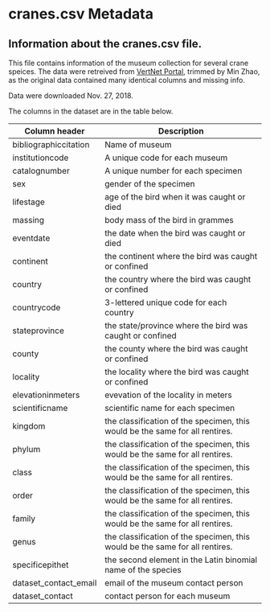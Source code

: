 # cranes.csv Metadata
## Information about the cranes.csv file.

This file contains information of the museum collection for several crane speices.
The data were retreived from [VertNet Portal](http://portal.vertnet.org/search), trimmed by Min Zhao, as the original data contained many identical columns and missing info.


Data were downloaded Nov. 27, 2018.


The columns in the dataset are in the table below.

Column header | Description
--------------|------------
bibliographiccitation | Name of museum
institutioncode | A unique code for each museum
catalognumber | A unique number for each specimen
sex | gender of the specimen
lifestage | age of the bird when it was caught or died
massing | body mass of the bird in grammes
eventdate | the date when the bird was caught or died
continent | the continent where the bird was caught or confined
country | the country where the bird was caught or confined
countrycode | 3-lettered unique code for each country
stateprovince | the state/province where the bird was caught or confined
county | the county where the bird was caught or confined
locality | the locality where the bird was caught or confined
elevationinmeters | evevation of the locality in meters
scientificname | scientific name for each specimen
kingdom | the classification of the specimen, this would be the same for all rentires.
phylum | the classification of the specimen, this would be the same for all rentires.
class | the classification of the specimen, this would be the same for all rentires.
order | the classification of the specimen, this would be the same for all rentires.
family | the classification of the specimen, this would be the same for all rentires.
genus | the classification of the specimen, this would be the same for all rentires.
specificepithet | the second element in the Latin binomial name of the species
dataset_contact_email | email of the museum contact person
dataset_contact | contact person for each museum
